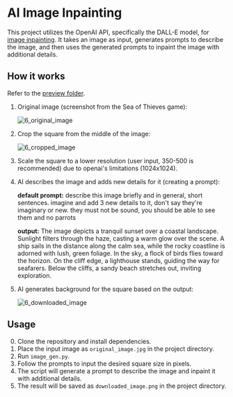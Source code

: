 # AI Image Inpainting

This project utilizes the OpenAI API, specifically the DALL-E model, for [image inpainting](https://platform.openai.com/docs/guides/images/usage). It takes an image as input, generates prompts to describe the image, and then uses the generated prompts to inpaint the image with additional details.

## How it works
Refer to the [preview folder](https://github.com/DuranTonee/ai-image-inpainting/tree/main/preview).

1. Original image (screenshot from the Sea of Thieves game):

   ![6_original_image](https://github.com/DuranTonee/ai-image-inpainting/assets/95922080/d3e60663-6887-4ed1-86b1-f9323b8181f0)

3. Crop the square from the middle of the image:

   ![6_cropped_image](https://github.com/DuranTonee/ai-image-inpainting/assets/95922080/fe84787e-5b83-4f75-928b-281c0da60801)

4. Scale the square to a lower resolution (user input, 350-500 is recommended) due to openai's limitations (1024x1024).
5. AI describes the image and adds new details for it (creating a prompt):

    **default prompt:** describe this image briefly and in general, short sentences. imagine and add 3 new details to it, don't say they're imaginary or new. they must not be sound, you should be able to see them and no parrots

    **output:** The image depicts a tranquil sunset over a coastal landscape. Sunlight filters through the haze, casting a warm glow over the scene. A ship sails in the distance along the calm sea, while the rocky coastline is adorned with lush, green foliage. In the sky, a flock of birds flies toward the horizon. On the cliff edge, a lighthouse stands, guiding the way for seafarers. Below the cliffs, a sandy beach stretches out, inviting exploration.

6. AI generates background for the square based on the output:

   ![6_downloaded_image](https://github.com/DuranTonee/ai-image-inpainting/assets/95922080/53f2d796-8a0b-4b02-ae0d-88cdeb7ac083)

## Usage
0. Clone the repository and install dependencies.
1. Place the input image as `original_image.jpg` in the project directory.
2. Run `image_gen.py`.
3. Follow the prompts to input the desired square size in pixels.
4. The script will generate a prompt to describe the image and inpaint it with additional details.
5. The result will be saved as `downloaded_image.png` in the project directory.
